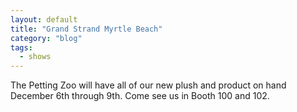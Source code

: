 ```yaml
---
layout: default
title: "Grand Strand Myrtle Beach"
category: "blog"
tags:
  - shows
---
```


The Petting Zoo will have all of our new plush and product on hand December 6th through 9th. Come see us in Booth 100 and 102. 
